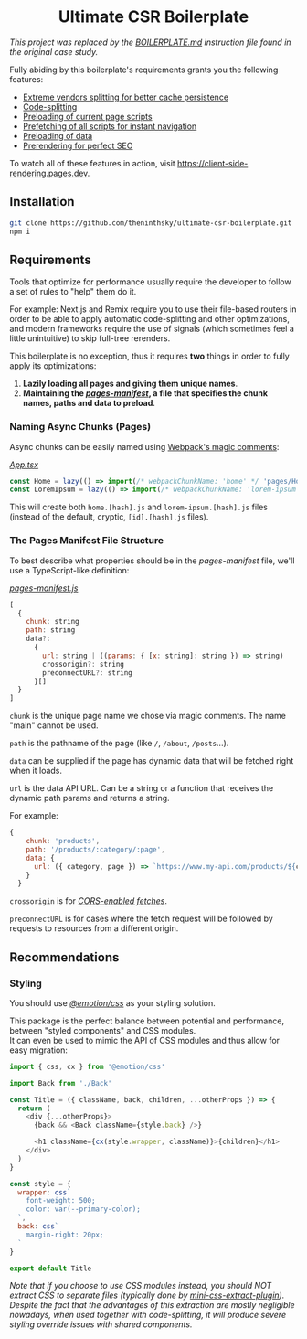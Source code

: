 <h1 align="center">Ultimate CSR Boilerplate</h1>

_This project was replaced by the [BOILERPLATE.md](https://github.com/theninthsky/client-side-rendering/blob/main/BOILERPLATE.md) instruction file found in the original case study._

Fully abiding by this boilerplate's requirements grants you the following features:

- [Extreme vendors splitting for better cache persistence](https://github.com/theninthsky/client-side-rendering#caching)
- [Code-splitting](https://github.com/theninthsky/client-side-rendering#code-splitting)
- [Preloading of current page scripts](https://github.com/theninthsky/client-side-rendering#preloading-async-pages)
- [Prefetching of all scripts for instant navigation](https://github.com/theninthsky/client-side-rendering#prefetching-async-pages)
- [Preloading of data](https://github.com/theninthsky/client-side-rendering#preloading-data)
- [Prerendering for perfect SEO](https://github.com/theninthsky/client-side-rendering#prerendering)

To watch all of these features in action, visit https://client-side-rendering.pages.dev.

## Installation

```sh
git clone https://github.com/theninthsky/ultimate-csr-boilerplate.git
npm i
```

## Requirements

Tools that optimize for performance usually require the developer to follow a set of rules to "help" them do it.

For example: Next.js and Remix require you to use their file-based routers in order to be able to apply automatic code-splitting and other optimizations, and modern frameworks require the use of signals (which sometimes feel a little unintuitive) to skip full-tree rerenders.

This boilerplate is no exception, thus it requires **two** things in order to fully apply its optimizations:

1. **Lazily loading all pages and giving them unique names**.
2. **Maintaining the _[pages-manifest](src/pages-manifest.js)_, a file that specifies the chunk names, paths and data to preload**.

### Naming Async Chunks (Pages)

Async chunks can be easily named using [Webpack's magic comments](https://webpack.js.org/api/module-methods/#magic-comments):

_[App.tsx](src/App.tsx)_

```js
const Home = lazy(() => import(/* webpackChunkName: 'home' */ 'pages/Home'))
const LoremIpsum = lazy(() => import(/* webpackChunkName: 'lorem-ipsum' */ 'pages/LoremIpsum'))
```

This will create both `home.[hash].js` and `lorem-ipsum.[hash].js` files (instead of the default, cryptic, `[id].[hash].js` files).

### The Pages Manifest File Structure

To best describe what properties should be in the _pages-manifest_ file, we'll use a TypeScript-like definition:

_[pages-manifest.js](src/pages-manifest.js)_

```js
[
  {
    chunk: string
    path: string
    data?:
      {
        url: string | ((params: { [x: string]: string }) => string)
        crossorigin?: string
        preconnectURL?: string
      }[]
  }
]
```

`chunk` is the unique page name we chose via magic comments. The name "main" cannot be used.

`path` is the pathname of the page (like `/`, `/about`, `/posts`...).

`data` can be supplied if the page has dynamic data that will be fetched right when it loads.

`url` is the data API URL. Can be a string or a function that receives the dynamic path params and returns a string.

For example:

```js
{
    chunk: 'products',
    path: '/products/:category/:page',
    data: {
      url: ({ category, page }) => `https://www.my-api.com/products/${category}/${page}`
    }
  }
```

`crossorigin` is for _[CORS-enabled fetches](https://developer.mozilla.org/en-US/docs/Web/HTML/Attributes/rel/preload#cors-enabled_fetches)_.

`preconnectURL` is for cases where the fetch request will be followed by requests to resources from a different origin.

## Recommendations

### Styling

You should use _[@emotion/css](https://www.npmjs.com/package/@emotion/css)_ as your styling solution.

This package is the perfect balance between potential and performance, between "styled components" and CSS modules.
<br>
It can even be used to mimic the API of CSS modules and thus allow for easy migration:

```js
import { css, cx } from '@emotion/css'

import Back from './Back'

const Title = ({ className, back, children, ...otherProps }) => {
  return (
    <div {...otherProps}>
      {back && <Back className={style.back} />}

      <h1 className={cx(style.wrapper, className)}>{children}</h1>
    </div>
  )
}

const style = {
  wrapper: css`
    font-weight: 500;
    color: var(--primary-color);
  `,
  back: css`
    margin-right: 20px;
  `
}

export default Title
```

_Note that if you choose to use CSS modules instead, you should *NOT* extract CSS to separate files (typically done by [mini-css-extract-plugin](https://www.npmjs.com/package/mini-css-extract-plugin))._
<br>
_Despite the fact that the advantages of this extraction are mostly negligible nowadays, when used together with code-splitting, it will produce severe styling override issues with shared components._
